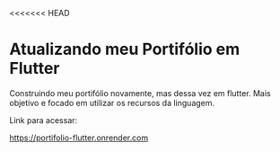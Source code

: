 <<<<<<< HEAD
# Atualizando meu Portifólio em Flutter

Construindo meu portifólio novamente, mas dessa vez em flutter. Mais objetivo e focado em utilizar os recursos da linguagem.

Link para acessar:

https://portifolio-flutter.onrender.com

